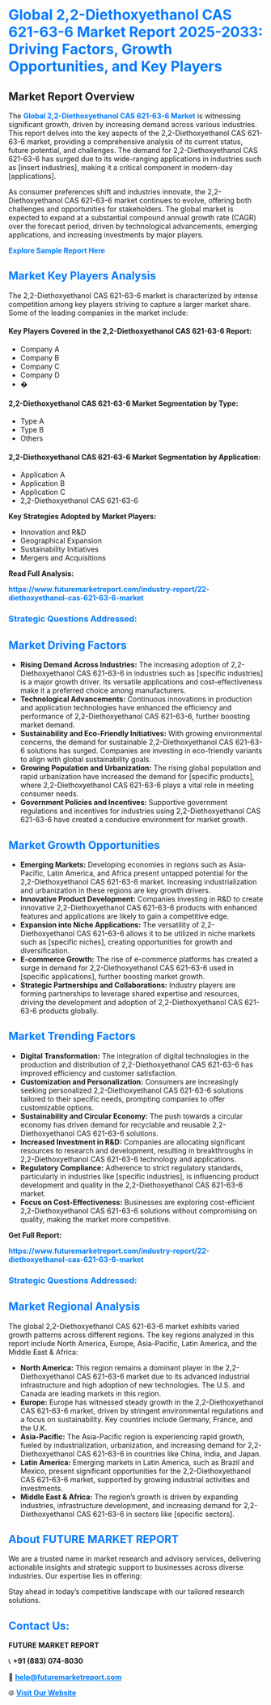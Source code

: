 <h1 style="color: #007BFF;">Global 2,2-Diethoxyethanol CAS 621-63-6 Market Report 2025-2033: Driving Factors, Growth Opportunities, and Key Players</h1>

<section id="overview">
<h2>Market Report Overview</h2>
<p>The <a href="https://www.futuremarketreport.com/industry-report/22-diethoxyethanol-cas-621-63-6-market" style="color: #007BFF; text-decoration: none;"><strong>Global 2,2-Diethoxyethanol CAS 621-63-6 Market</strong></a> is witnessing significant growth, driven by increasing demand across various industries. This report delves into the key aspects of the 2,2-Diethoxyethanol CAS 621-63-6 market, providing a comprehensive analysis of its current status, future potential, and challenges. The demand for 2,2-Diethoxyethanol CAS 621-63-6 has surged due to its wide-ranging applications in industries such as [insert industries], making it a critical component in modern-day [applications].</p>
<p>As consumer preferences shift and industries innovate, the 2,2-Diethoxyethanol CAS 621-63-6 market continues to evolve, offering both challenges and opportunities for stakeholders. The global market is expected to expand at a substantial compound annual growth rate (CAGR) over the forecast period, driven by technological advancements, emerging applications, and increasing investments by major players.</p>
</section>

<section id="overview">
<p><a href="https://www.futuremarketreport.com/request-sample/reportId=112696" style="color: #007BFF; text-decoration: none;"><strong>Explore Sample Report Here</strong></a></p>
</section>

<section id="key-players">
<h2 style="color: #007BFF;">Market Key Players Analysis</h2>
<p>The 2,2-Diethoxyethanol CAS 621-63-6 market is characterized by intense competition among key players striving to capture a larger market share. Some of the leading companies in the market include:</p>
<h4>Key Players Covered in the 2,2-Diethoxyethanol CAS 621-63-6 Report:</h4>
<ul><li>Company A</li><li>Company B</li><li>Company C</li><li>Company D</li><li>�</li></ul>
<h4>2,2-Diethoxyethanol CAS 621-63-6 Market Segmentation by Type:</h4>
<ul><li>Type A</li><li>Type B</li><li>Others</li></ul>

<h4>2,2-Diethoxyethanol CAS 621-63-6 Market Segmentation by Application:</h4>
<ul><li>Application A</li><li>Application B</li><li>Application C</li><li>2,2-Diethoxyethanol CAS 621-63-6</li></ul>
<p><strong>Key Strategies Adopted by Market Players:</strong></p>
<ul>
<li>Innovation and R&D</li>
<li>Geographical Expansion</li>
<li>Sustainability Initiatives</li>
<li>Mergers and Acquisitions</li>
</ul>
</section>

<section>
<p><strong>Read Full Analysis: </strong></p><a href="https://www.futuremarketreport.com/industry-report/22-diethoxyethanol-cas-621-63-6-market" style="color: #007BFF; text-decoration: none;"><strong>https://www.futuremarketreport.com/industry-report/22-diethoxyethanol-cas-621-63-6-market</strong></a>
<h3 style="color: #007BFF;">Strategic Questions Addressed:</h3>
</section>

<section id="driving-factors">
<h2 style="color: #007BFF;">Market Driving Factors</h2>
<ul>
<li><strong>Rising Demand Across Industries:</strong> The increasing adoption of 2,2-Diethoxyethanol CAS 621-63-6 in industries such as [specific industries] is a major growth driver. Its versatile applications and cost-effectiveness make it a preferred choice among manufacturers.</li>
<li><strong>Technological Advancements:</strong> Continuous innovations in production and application technologies have enhanced the efficiency and performance of 2,2-Diethoxyethanol CAS 621-63-6, further boosting market demand.</li>
<li><strong>Sustainability and Eco-Friendly Initiatives:</strong> With growing environmental concerns, the demand for sustainable 2,2-Diethoxyethanol CAS 621-63-6 solutions has surged. Companies are investing in eco-friendly variants to align with global sustainability goals.</li>
<li><strong>Growing Population and Urbanization:</strong> The rising global population and rapid urbanization have increased the demand for [specific products], where 2,2-Diethoxyethanol CAS 621-63-6 plays a vital role in meeting consumer needs.</li>
<li><strong>Government Policies and Incentives:</strong> Supportive government regulations and incentives for industries using 2,2-Diethoxyethanol CAS 621-63-6 have created a conducive environment for market growth.</li>
</ul>
</section>

<section id="growth-opportunities">
<h2 style="color: #007BFF;">Market Growth Opportunities</h2>
<ul>
<li><strong>Emerging Markets:</strong> Developing economies in regions such as Asia-Pacific, Latin America, and Africa present untapped potential for the 2,2-Diethoxyethanol CAS 621-63-6 market. Increasing industrialization and urbanization in these regions are key growth drivers.</li>
<li><strong>Innovative Product Development:</strong> Companies investing in R&D to create innovative 2,2-Diethoxyethanol CAS 621-63-6 products with enhanced features and applications are likely to gain a competitive edge.</li>
<li><strong>Expansion into Niche Applications:</strong> The versatility of 2,2-Diethoxyethanol CAS 621-63-6 allows it to be utilized in niche markets such as [specific niches], creating opportunities for growth and diversification.</li>
<li><strong>E-commerce Growth:</strong> The rise of e-commerce platforms has created a surge in demand for 2,2-Diethoxyethanol CAS 621-63-6 used in [specific applications], further boosting market growth.</li>
<li><strong>Strategic Partnerships and Collaborations:</strong> Industry players are forming partnerships to leverage shared expertise and resources, driving the development and adoption of 2,2-Diethoxyethanol CAS 621-63-6 products globally.</li>
</ul>
</section>

<section id="trending-factors">
<h2 style="color: #007BFF;">Market Trending Factors</h2>
<ul>
<li><strong>Digital Transformation:</strong> The integration of digital technologies in the production and distribution of 2,2-Diethoxyethanol CAS 621-63-6 has improved efficiency and customer satisfaction.</li>
<li><strong>Customization and Personalization:</strong> Consumers are increasingly seeking personalized 2,2-Diethoxyethanol CAS 621-63-6 solutions tailored to their specific needs, prompting companies to offer customizable options.</li>
<li><strong>Sustainability and Circular Economy:</strong> The push towards a circular economy has driven demand for recyclable and reusable 2,2-Diethoxyethanol CAS 621-63-6 solutions.</li>
<li><strong>Increased Investment in R&D:</strong> Companies are allocating significant resources to research and development, resulting in breakthroughs in 2,2-Diethoxyethanol CAS 621-63-6 technology and applications.</li>
<li><strong>Regulatory Compliance:</strong> Adherence to strict regulatory standards, particularly in industries like [specific industries], is influencing product development and quality in the 2,2-Diethoxyethanol CAS 621-63-6 market.</li>
<li><strong>Focus on Cost-Effectiveness:</strong> Businesses are exploring cost-efficient 2,2-Diethoxyethanol CAS 621-63-6 solutions without compromising on quality, making the market more competitive.</li>
</ul>
</section>

<section>
<p><strong>Get Full Report: </strong></p><a href="https://www.futuremarketreport.com/industry-report/22-diethoxyethanol-cas-621-63-6-market" style="color: #007BFF; text-decoration: none;"><strong>https://www.futuremarketreport.com/industry-report/22-diethoxyethanol-cas-621-63-6-market</strong></a>
<h3 style="color: #007BFF;">Strategic Questions Addressed:</h3>
</section>


<section id="regional-analysis">
<h2 style="color: #007BFF;">Market Regional Analysis</h2>
<p>The global 2,2-Diethoxyethanol CAS 621-63-6 market exhibits varied growth patterns across different regions. The key regions analyzed in this report include North America, Europe, Asia-Pacific, Latin America, and the Middle East & Africa:</p>
<ul>
<li><strong>North America:</strong> This region remains a dominant player in the 2,2-Diethoxyethanol CAS 621-63-6 market due to its advanced industrial infrastructure and high adoption of new technologies. The U.S. and Canada are leading markets in this region.</li>
<li><strong>Europe:</strong> Europe has witnessed steady growth in the 2,2-Diethoxyethanol CAS 621-63-6 market, driven by stringent environmental regulations and a focus on sustainability. Key countries include Germany, France, and the U.K.</li>
<li><strong>Asia-Pacific:</strong> The Asia-Pacific region is experiencing rapid growth, fueled by industrialization, urbanization, and increasing demand for 2,2-Diethoxyethanol CAS 621-63-6 in countries like China, India, and Japan.</li>
<li><strong>Latin America:</strong> Emerging markets in Latin America, such as Brazil and Mexico, present significant opportunities for the 2,2-Diethoxyethanol CAS 621-63-6 market, supported by growing industrial activities and investments.</li>
<li><strong>Middle East & Africa:</strong> The region’s growth is driven by expanding industries, infrastructure development, and increasing demand for 2,2-Diethoxyethanol CAS 621-63-6 in sectors like [specific sectors].</li>
</ul>
</section>

<footer>
<h2 style="color: #007BFF;">About FUTURE MARKET REPORT</h2>
<p>We are a trusted name in market research and advisory services, delivering actionable insights and strategic support to businesses across diverse industries. Our expertise lies in offering:</p>

<p>Stay ahead in today’s competitive landscape with our tailored research solutions.</p>

<h2 style="color: #007BFF;">Contact Us:</h2>
<p><strong>FUTURE MARKET REPORT</strong></p>
<p>📞 <strong>+91 (883) 074-8030</strong></p>
<p>📧 <strong><a href="mailto:help@futuremarketreport.com" style="color: #007BFF;">help@futuremarketreport.com</a></strong></p>
<p>🌐 <strong><a href="https://www.futuremarketreport.com/" style="color: #007BFF;">Visit Our Website</a></strong></p>
</footer>